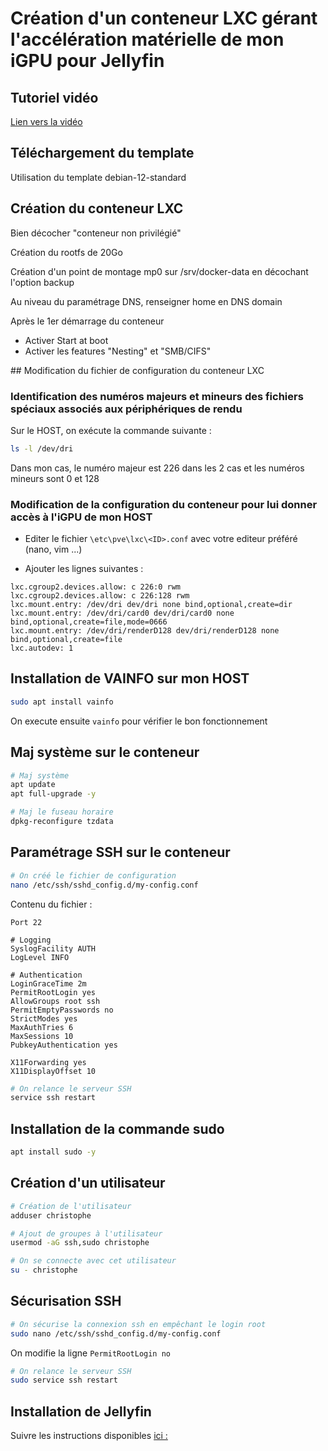 # Création d'un conteneur LXC gérant l'accélération matérielle de mon iGPU pour Jellyfin

## Tutoriel vidéo

[Lien vers la vidéo](https://xxx)

## Téléchargement du template

Utilisation du template debian-12-standard

## Création du conteneur LXC

Bien décocher "conteneur non privilégié"

Création du rootfs de 20Go

Création d'un point de montage mp0 sur /srv/docker-data en décochant l'option backup

Au niveau du paramétrage DNS, renseigner home en DNS domain

Après le 1er démarrage du conteneur

- Activer Start at boot
- Activer les features "Nesting" et "SMB/CIFS"

## Modification du fichier de configuration du conteneur LXC

### Identification des numéros majeurs et mineurs des fichiers spéciaux associés aux périphériques de rendu

Sur le HOST, on exécute la commande suivante :

```bash
ls -l /dev/dri
```

Dans mon cas, le numéro majeur est 226 dans les 2 cas et les numéros mineurs sont 0 et 128


### Modification de la configuration du conteneur pour lui donner accès à l'iGPU de mon HOST

- Editer le fichier `\etc\pve\lxc\<ID>.conf` avec votre editeur préféré (nano, vim ...)

- Ajouter les lignes suivantes :

```text
lxc.cgroup2.devices.allow: c 226:0 rwm
lxc.cgroup2.devices.allow: c 226:128 rwm
lxc.mount.entry: /dev/dri dev/dri none bind,optional,create=dir
lxc.mount.entry: /dev/dri/card0 dev/dri/card0 none bind,optional,create=file,mode=0666
lxc.mount.entry: /dev/dri/renderD128 dev/dri/renderD128 none bind,optional,create=file
lxc.autodev: 1
```

## Installation de VAINFO sur mon HOST

```bash
sudo apt install vainfo
``` 

On execute ensuite `vainfo` pour vérifier le bon fonctionnement

## Maj système sur le conteneur

```bash
# Maj système
apt update
apt full-upgrade -y

# Maj le fuseau horaire
dpkg-reconfigure tzdata
```

## Paramétrage SSH sur le conteneur

```bash
# On créé le fichier de configuration
nano /etc/ssh/sshd_config.d/my-config.conf
```

Contenu du fichier :

```text
Port 22

# Logging
SyslogFacility AUTH
LogLevel INFO

# Authentication
LoginGraceTime 2m
PermitRootLogin yes
AllowGroups root ssh
PermitEmptyPasswords no
StrictModes yes
MaxAuthTries 6
MaxSessions 10
PubkeyAuthentication yes

X11Forwarding yes
X11DisplayOffset 10
```

```bash
# On relance le serveur SSH
service ssh restart
```

## Installation de la commande sudo

```bash
apt install sudo -y
```

## Création d'un utilisateur

```bash
# Création de l'utilisateur
adduser christophe

# Ajout de groupes à l'utilisateur
usermod -aG ssh,sudo christophe

# On se connecte avec cet utilisateur
su - christophe
```

## Sécurisation SSH

```bash
# On sécurise la connexion ssh en empêchant le login root
sudo nano /etc/ssh/sshd_config.d/my-config.conf
```

On modifie la ligne `PermitRootLogin no`


```bash
# On relance le serveur SSH
sudo service ssh restart
```

## Installation de Jellyfin

Suivre les instructions disponibles [ici :](https://jellyfin.org/docs/general/installation/linux#debian)